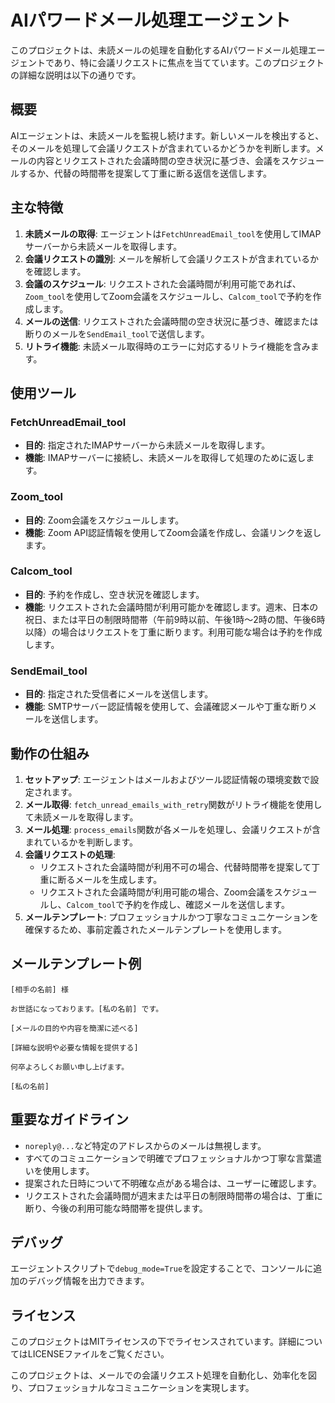 # AIパワードメール処理エージェント

このプロジェクトは、未読メールの処理を自動化するAIパワードメール処理エージェントであり、特に会議リクエストに焦点を当てています。このプロジェクトの詳細な説明は以下の通りです。

## 概要

AIエージェントは、未読メールを監視し続けます。新しいメールを検出すると、そのメールを処理して会議リクエストが含まれているかどうかを判断します。メールの内容とリクエストされた会議時間の空き状況に基づき、会議をスケジュールするか、代替の時間帯を提案して丁重に断る返信を送信します。

## 主な特徴

1. **未読メールの取得**: エージェントは`FetchUnreadEmail_tool`を使用してIMAPサーバーから未読メールを取得します。
2. **会議リクエストの識別**: メールを解析して会議リクエストが含まれているかを確認します。
3. **会議のスケジュール**: リクエストされた会議時間が利用可能であれば、`Zoom_tool`を使用してZoom会議をスケジュールし、`Calcom_tool`で予約を作成します。
4. **メールの送信**: リクエストされた会議時間の空き状況に基づき、確認または断りのメールを`SendEmail_tool`で送信します。
5. **リトライ機能**: 未読メール取得時のエラーに対応するリトライ機能を含みます。

## 使用ツール

### FetchUnreadEmail_tool

- **目的**: 指定されたIMAPサーバーから未読メールを取得します。
- **機能**: IMAPサーバーに接続し、未読メールを取得して処理のために返します。

### Zoom_tool

- **目的**: Zoom会議をスケジュールします。
- **機能**: Zoom API認証情報を使用してZoom会議を作成し、会議リンクを返します。

### Calcom_tool

- **目的**: 予約を作成し、空き状況を確認します。
- **機能**: リクエストされた会議時間が利用可能かを確認します。週末、日本の祝日、または平日の制限時間帯（午前9時以前、午後1時〜2時の間、午後6時以降）の場合はリクエストを丁重に断ります。利用可能な場合は予約を作成します。

### SendEmail_tool

- **目的**: 指定された受信者にメールを送信します。
- **機能**: SMTPサーバー認証情報を使用して、会議確認メールや丁重な断りメールを送信します。

## 動作の仕組み

1. **セットアップ**: エージェントはメールおよびツール認証情報の環境変数で設定されます。
2. **メール取得**: `fetch_unread_emails_with_retry`関数がリトライ機能を使用して未読メールを取得します。
3. **メール処理**: `process_emails`関数が各メールを処理し、会議リクエストが含まれているかを判断します。
4. **会議リクエストの処理**:
    - リクエストされた会議時間が利用不可の場合、代替時間帯を提案して丁重に断るメールを生成します。
    - リクエストされた会議時間が利用可能の場合、Zoom会議をスケジュールし、`Calcom_tool`で予約を作成し、確認メールを送信します。
5. **メールテンプレート**: プロフェッショナルかつ丁寧なコミュニケーションを確保するため、事前定義されたメールテンプレートを使用します。

## メールテンプレート例

```plaintext
[相手の名前] 様

お世話になっております。[私の名前] です。

[メールの目的や内容を簡潔に述べる]

[詳細な説明や必要な情報を提供する]

何卒よろしくお願い申し上げます。

[私の名前]
```

## 重要なガイドライン

- `noreply@...`など特定のアドレスからのメールは無視します。
- すべてのコミュニケーションで明確でプロフェッショナルかつ丁寧な言葉遣いを使用します。
- 提案された日時について不明確な点がある場合は、ユーザーに確認します。
- リクエストされた会議時間が週末または平日の制限時間帯の場合は、丁重に断り、今後の利用可能な時間帯を提供します。

## デバッグ

エージェントスクリプトで`debug_mode=True`を設定することで、コンソールに追加のデバッグ情報を出力できます。

## ライセンス

このプロジェクトはMITライセンスの下でライセンスされています。詳細についてはLICENSEファイルをご覧ください。

このプロジェクトは、メールでの会議リクエスト処理を自動化し、効率化を図り、プロフェッショナルなコミュニケーションを実現します。
